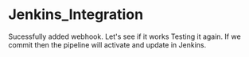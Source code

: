 # Jenkins_Integration

Sucessfully added webhook. Let's see if it works
Testing it again. If we commit then the pipeline will activate and update in Jenkins.
